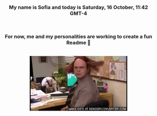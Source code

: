 


<div align="center">
<h3 >My name is Sofia and today is Saturday, 16 October, 11:42 GMT-4</h3><br>
<h3 >For now, me and my personalities are working to create a fun Readme 👋
</h3><br>
<img src='img/dwight.gif' alt='working...'/>
</div>
